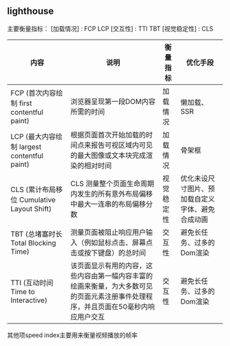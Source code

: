## lighthouse

主要衡量指标：
[加载情况] : FCP LCP
[交互性] : TTI TBT
[视觉稳定性] : CLS


内容| 说明 | 衡量指标 | 优化手段
--|--|--|--
FCP (首次内容绘制 first contentful paint) |浏览器呈现第一段DOM内容所需的时间 | 加载情况  | 懒加载、SSR
LCP (最大内容绘制 largest contentful paint) | 根据页面首次开始加载的时间点来报告可视区域内可见的最大图像或文本块完成渲染的相对时间 | 加载情况 | 骨架框
CLS (累计布局移位 Cumulative Layout Shift) | CLS 测量整个页面生命周期内发生的所有意外布局偏移中最大一连串的布局偏移分数 | 视觉稳定性 | 优化未设尺寸图片、预加载自定义字体、避免合成动画
TBT (总堵塞时长 Total Blocking Time) | 测量页面被阻止响应用户输入（例如鼠标点击、屏幕点击或按下键盘）的总时间  | 交互性 | 避免长任务、过多的Dom渲染
TTI (互动时间 Time to Interactive) | 该页面显示有用的内容，这些内容由第一幅内容丰富的绘画来衡量，为大多数可见的页面元素注册事件处理程序，并且页面在50毫秒内响应用户交互 |  交互性 | 避免长任务、过多的Dom渲染

其他项speed index主要用来衡量视频播放的帧率
